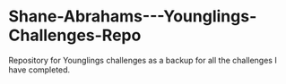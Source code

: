 # Shane-Abrahams---Younglings-Challenges-Repo
Repository for Younglings challenges as a backup for all the challenges I have completed.  
